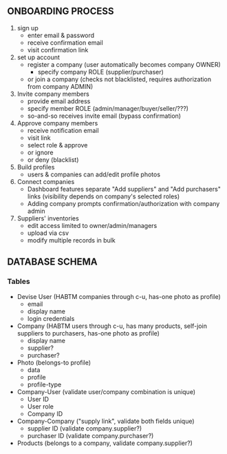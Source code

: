 ONBOARDING PROCESS
------------------

1. sign up
   * enter email & password
   * receive confirmation email
   * visit confirmation link
2. set up account
   * register a company (user automatically becomes company OWNER)
     * specify company ROLE (supplier/purchaser)
   * or join a company (checks not blacklisted, requires authorization from company ADMIN)
3. Invite company members
   * provide email address
   * specify member ROLE (admin/manager/buyer/seller/???)
   * so-and-so receives invite email (bypass confirmation)
4. Approve company members
   * receive notification email
   * visit link
   * select role & approve
   * or ignore
   * or deny (blacklist)
5. Build profiles
   * users & companies can add/edit profile photos
6. Connect companies
   * Dashboard features separate "Add suppliers" and "Add purchasers" links (visibility depends on company's selected roles)
   * Adding company prompts confirmation/authorization with company admin
7. Suppliers' inventories
   * edit access limited to owner/admin/managers
   * upload via csv
   * modify multiple records in bulk

DATABASE SCHEMA
---------------

### Tables

* Devise User (HABTM companies through c-u, has-one photo as profile)
  * email
  * display name
  * login credentials
* Company (HABTM users through c-u, has many products, self-join suppliers to purchasers, has-one photo as profile)
  * display name
  * supplier?
  * purchaser?
* Photo (belongs-to profile)
  * data
  * profile
  * profile-type
* Company-User (validate user/company combination is unique)
  * User ID
  * User role
  * Company ID
* Company-Company ("supply link", validate both fields unique)
  * supplier ID (validate company.supplier?)
  * purchaser ID (validate company.purchaser?)
* Products (belongs to a company, validate company.supplier?)
